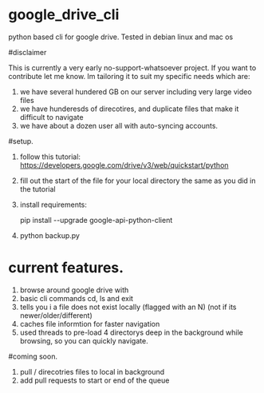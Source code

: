 # google_drive_cli

python based cli for google drive. 
Tested in debian linux and mac os


#disclaimer

This is currently a very early no-support-whatsoever project. 
If you want to contribute let me know. Im tailoring it to suit my specific needs which are:

1. we have several hundered GB on our server including very large video files
2. we have hunderesds of direcotires, and duplicate files that make it difficult to navigate
3. we have about a dozen user all with auto-syncing accounts. 


#setup.

1. follow this tutorial: https://developers.google.com/drive/v3/web/quickstart/python
2. fill out the start of the file for your local directory the same as you did in the tutorial
3. install requirements:

   pip install --upgrade google-api-python-client

4. python backup.py

# current features. 

1. browse around google drive with 
2. basic cli commands cd, ls and exit
3. tells you i a file does not exist locally (flagged with an N) (not if its newer/older/different)
4. caches file informtion for faster navigation
5. used threads to pre-load 4 directorys deep in the background while browsing, so you can quickly navigate. 

#coming soon. 

1. pull / direcotries files to local in background
2. add pull requests to start or end of the queue

